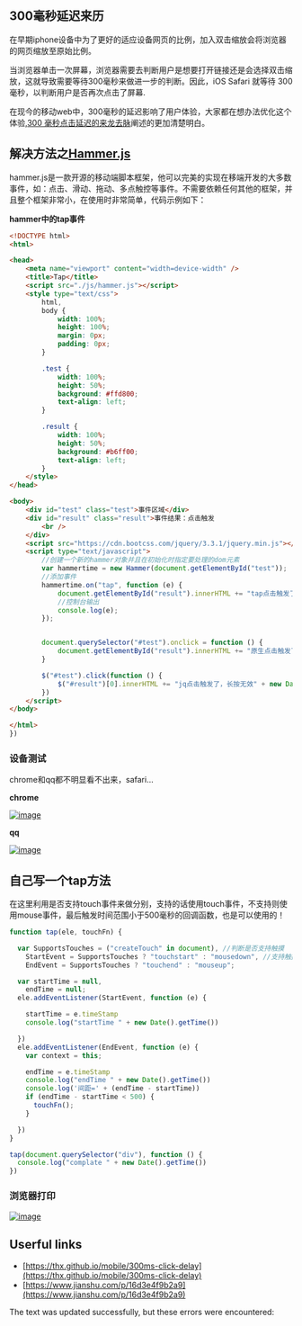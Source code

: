## 300毫秒延迟来历

在早期iphone设备中为了更好的适应设备网页的比例，加入双击缩放会将浏览器的网页缩放至原始比例。

当浏览器单击一次屏幕，浏览器需要去判断用户是想要打开链接还是会选择双击缩放，这就导致需要等待300毫秒来做进一步的判断。因此，iOS Safari 就等待 300 毫秒，以判断用户是否再次点击了屏幕.

在现今的移动web中，300毫秒的延迟影响了用户体验，大家都在想办法优化这个体验,[300 毫秒点击延迟的来龙去脉](https://thx.github.io/mobile/300ms-click-delay)阐述的更加清楚明白。

## 解决方法之[Hammer.js](https://github.com/hammerjs/hammer.js)

hammer.js是一款开源的移动端脚本框架，他可以完美的实现在移端开发的大多数事件，如：点击、滑动、拖动、多点触控等事件。不需要依赖任何其他的框架，并且整个框架非常小，在使用时非常简单，代码示例如下：

**hammer中的tap事件**

```html
<!DOCTYPE html>
<html>

<head>
    <meta name="viewport" content="width=device-width" />
    <title>Tap</title>
    <script src="./js/hammer.js"></script>
    <style type="text/css">
        html,
        body {
            width: 100%;
            height: 100%;
            margin: 0px;
            padding: 0px;
        }

        .test {
            width: 100%;
            height: 50%;
            background: #ffd800;
            text-align: left;
        }

        .result {
            width: 100%;
            height: 50%;
            background: #b6ff00;
            text-align: left;
        }
    </style>
</head>

<body>
    <div id="test" class="test">事件区域</div>
    <div id="result" class="result">事件结果：点击触发
        <br />
    </div>
    <script src="https://cdn.bootcss.com/jquery/3.3.1/jquery.min.js"></script>
    <script type="text/javascript">
        //创建一个新的hammer对象并且在初始化时指定要处理的dom元素
        var hammertime = new Hammer(document.getElementById("test"));
        //添加事件
        hammertime.on("tap", function (e) {
            document.getElementById("result").innerHTML += "tap点击触发了，长按无效" + new Date().getTime() + "<br />";
            //控制台输出
            console.log(e);
        });


        document.querySelector("#test").onclick = function () {
            document.getElementById("result").innerHTML += "原生点击触发了，长按无效" + new Date().getTime() + "<br />";
        }

        $("#test").click(function () {
            $("#result")[0].innerHTML += "jq点击触发了，长按无效" + new Date().getTime() + "<br />";
        })
    </script>
</body>

</html>
})

```

### 设备测试

chrome和qq都不明显看不出来，safari...

**chrome**

[![image](https://camo.githubusercontent.com/23359e718189a02ec37e785411796bcc01c92b23b3c8a75365e425285f5df97c/68747470733a2f2f7869616f7975657975653136352e6769746875622e696f2f7374617469632f626c6f672f7461702f6368726f6d652e706e67)](https://camo.githubusercontent.com/23359e718189a02ec37e785411796bcc01c92b23b3c8a75365e425285f5df97c/68747470733a2f2f7869616f7975657975653136352e6769746875622e696f2f7374617469632f626c6f672f7461702f6368726f6d652e706e67)

**qq**

[![image](https://camo.githubusercontent.com/e5f6382985bab555474eb3cf71c58341829bd951e3661397b1cad37d1efbbf3e/68747470733a2f2f7869616f7975657975653136352e6769746875622e696f2f7374617469632f626c6f672f7461702f71712e706e67)](https://camo.githubusercontent.com/e5f6382985bab555474eb3cf71c58341829bd951e3661397b1cad37d1efbbf3e/68747470733a2f2f7869616f7975657975653136352e6769746875622e696f2f7374617469632f626c6f672f7461702f71712e706e67)

## 自己写一个tap方法

在这里利用是否支持touch事件来做分别，支持的话使用touch事件，不支持则使用mouse事件，最后触发时间范围小于500毫秒的回调函数，也是可以使用的！

```js
function tap(ele, touchFn) {

  var SupportsTouches = ("createTouch" in document), //判断是否支持触摸
    StartEvent = SupportsTouches ? "touchstart" : "mousedown", //支持触摸式使用相应的事件替代
    EndEvent = SupportsTouches ? "touchend" : "mouseup";

  var startTime = null,
    endTime = null;
  ele.addEventListener(StartEvent, function (e) {

    startTime = e.timeStamp
    console.log("startTime " + new Date().getTime())

  })
  ele.addEventListener(EndEvent, function (e) {
    var context = this;

    endTime = e.timeStamp
    console.log("endTime " + new Date().getTime())
    console.log('间距=' + (endTime - startTime))
    if (endTime - startTime < 500) {
      touchFn();
    }

  })
}

tap(document.querySelector("div"), function () {
  console.log("complate " + new Date().getTime())
})
```

### 浏览器打印

[![image](https://camo.githubusercontent.com/6b98d83b5113befe0f9e019709b56ffe1e1828fc4f34f3ed0dbdd73a00c46cc8/68747470733a2f2f7869616f7975657975653136352e6769746875622e696f2f7374617469632f626c6f672f7461702f6d616b655461702e706e67)](https://camo.githubusercontent.com/6b98d83b5113befe0f9e019709b56ffe1e1828fc4f34f3ed0dbdd73a00c46cc8/68747470733a2f2f7869616f7975657975653136352e6769746875622e696f2f7374617469632f626c6f672f7461702f6d616b655461702e706e67)

## Userful links

-   [https://thx.github.io/mobile/300ms-click-delay](https://thx.github.io/mobile/300ms-click-delay)
-   [https://www.jianshu.com/p/16d3e4f9b2a9](https://www.jianshu.com/p/16d3e4f9b2a9)

The text was updated successfully, but these errors were encountered: